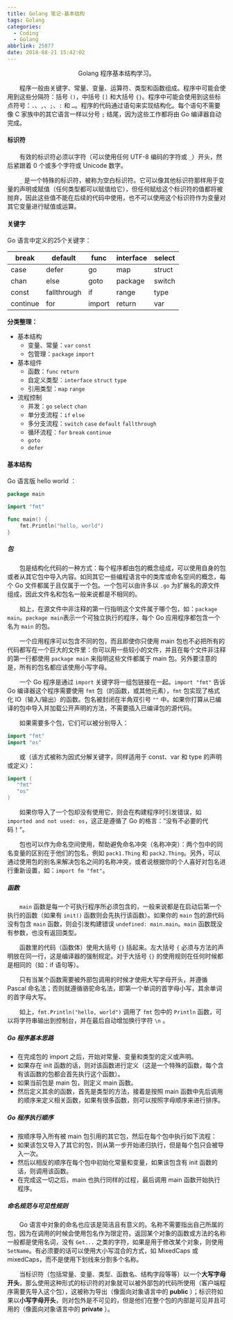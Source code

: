 ```yaml
---
title: Golang 笔记-基本结构
tags: Golang
categories:
  - Coding
  - Golang
abbrlink: 25877
date: 2018-08-21 15:42:02
---
```


<center>Golang 程序基本结构学习。</center>

<!--more-->

　　程序一般由关键字、常量、变量、运算符、类型和函数组成。程序中可能会使用到这些分隔符：括号 `()`，中括号 `[]` 和大括号 `{}`。程序中可能会使用到这些标点符号：`.`、`,`、`;`、`:` 和 `…`。程序的代码通过语句来实现结构化。每个语句不需要像 C 家族中的其它语言一样以分号 `;` 结尾，因为这些工作都将由 Go 编译器自动完成。

#### 标识符

　　有效的标识符必须以字符（可以使用任何 UTF-8 编码的字符或 `_`）开头，然后紧跟着 0 个或多个字符或 Unicode 数字。

　　`_` 是一个特殊的标识符，被称为空白标识符。它可以像其他标识符那样用于变量的声明或赋值（任何类型都可以赋值给它），但任何赋给这个标识符的值都将被抛弃，因此这些值不能在后续的代码中使用，也不可以使用这个标识符作为变量对其它变量进行赋值或运算。

#### 关键字

Go 语言中定义的25个关键字：

| break    | default     | func   | interface | select |
| -------- | ----------- | ------ | --------- | ------ |
| case     | defer       | go     | map       | struct |
| chan     | else        | goto   | package   | switch |
| const    | fallthrough | if     | range     | type   |
| continue | for         | import | return    | var    |




**分类整理：**

- 基本结构
  - 变量、常量：`var` `const`
  - 包管理：`package` `import`
- 基本组件
  - 函数：`func` `return`
  - 自定义类型：`interface` `struct` `type`
  - 引用类型：`map` `range`
- 流程控制
  - 并发：`go` `select` `chan`
  - 单分支流程：`if` `else`
  - 多分支流程：`switch` `case` `default` `fallthrough`
  - 循环流程：`for` `break` `continue`
  - `goto`
  - `defer`

#### 基本结构

Go 语言版 hello world ：

```go
package main

import "fmt"

func main() {
	fmt.Println("hello, world")
}
```

##### 包

　　包是结构化代码的一种方式：每个程序都由包的概念组成，可以使用自身的包或者从其它包中导入内容。如同其它一些编程语言中的类库或命名空间的概念，每个 Go 文件都属于且仅属于一个包。一个包可以由许多以 `.go` 为扩展名的源文件组成，因此文件名和包名一般来说都是不相同的。

　　如上，在源文件中非注释的第一行指明这个文件属于哪个包，如：`package main`。`package main`表示一个可独立执行的程序，每个 Go 应用程序都包含一个名为 `main` 的包。

　　一个应用程序可以包含不同的包，而且即使你只使用 main 包也不必把所有的代码都写在一个巨大的文件里：你可以用一些较小的文件，并且在每个文件非注释的第一行都使用 `package main` 来指明这些文件都属于 main 包。另外要注意的是，所有的包名都应该使用小写字母。

　　一个 Go 程序是通过 `import` 关键字将一组包链接在一起。`import "fmt"` 告诉 Go 编译器这个程序需要使用 `fmt` 包（的函数，或其他元素），`fmt` 包实现了格式化 IO（输入/输出）的函数。包名被封闭在半角双引号 `""` 中。如果你打算从已编译的包中导入并加载公开声明的方法，不需要插入已编译包的源代码。

　　如果需要多个包，它们可以被分别导入：

```go
import "fmt"
import "os"
```

　　或（该方式被称为因式分解关键字，同样适用于 const、var 和 type 的声明或定义）：

```go
import (
   "fmt"
   "os"
)
```

　　如果你导入了一个包却没有使用它，则会在构建程序时引发错误，如 `imported and not used: os`，这正是遵循了 Go 的格言：“没有不必要的代码！“。

　　包也可以作为命名空间使用，帮助避免命名冲突（名称冲突）：两个包中的同名变量的区别在于他们的包名，例如 `pack1.Thing` 和 `pack2.Thing`。另外，可以通过使用包的别名来解决包名之间的名称冲突，或者说根据你的个人喜好对包名进行重新设置，如：`import fm "fmt"`。

##### 函数

　　`main` 函数是每一个可执行程序所必须包含的，一般来说都是在启动后第一个执行的函数（如果有 `init()` 函数则会先执行该函数）。如果你的 `main` 包的源代码没有包含 `main` 函数，则会引发构建错误 `undefined: main.main`。`main` 函数既没有参数，也没有返回类型。

　　函数里的代码（函数体）使用大括号 `{}` 括起来。左大括号 `{` 必须与方法的声明放在同一行，这是编译器的强制规定。对于大括号 `{}` 的使用规则在任何时候都是相同的（如：if 语句等）。

　　只有当某个函数需要被外部包调用的时候才使用大写字母开头，并遵循 Pascal 命名法；否则就遵循骆驼命名法，即第一个单词的首字母小写，其余单词的首字母大写。

　　如上，`fmt.Println("hello, world")` 调用了 `fmt` 包中的 `Println` 函数，可以将字符串输出到控制台，并在最后自动增加换行字符 `\n` 。

##### Go 程序基本思路

- 在完成包的 import 之后，开始对常量、变量和类型的定义或声明。
- 如果存在 init 函数的话，则对该函数进行定义（这是一个特殊的函数，每个含有该函数的包都会首先执行这个函数）。
- 如果当前包是 main 包，则定义 main 函数。
- 然后定义其余的函数，首先是类型的方法，接着是按照 main 函数中先后调用的顺序来定义相关函数，如果有很多函数，则可以按照字母顺序来进行排序。

##### Go 程序执行顺序

- 按顺序导入所有被 main 包引用的其它包，然后在每个包中执行如下流程：
- 如果该包又导入了其它的包，则从第一步开始递归执行，但是每个包只会被导入一次。
- 然后以相反的顺序在每个包中初始化常量和变量，如果该包含有 init 函数的话，则调用该函数。
- 在完成这一切之后，main 也执行同样的过程，最后调用 main 函数开始执行程序。

##### 命名规范与可见性规则

　　Go 语言中对象的命名也应该是简洁且有意义的。名称不需要指出自己所属的包，因为在调用的时候会使用包名作为限定符。返回某个对象的函数或方法的名称一般都是使用名词，没有 `Get...` 之类的字符，如果是用于修改某个对象，则使用 `SetName`。有必须要的话可以使用大小写混合的方式，如 MixedCaps 或 mixedCaps，而不是使用下划线来分割多个名称。

　　当标识符（包括常量、变量、类型、函数名、结构字段等等）以一个**大写字母开头**，那么使用这种形式的标识符的对象就可以被外部包的代码所使用（客户端程序需要先导入这个包），这被称为导出（像面向对象语言中的 **public** ）；标识符如果以**小写字母开头**，则对包外是不可见的，但是他们在整个包的内部是可见并且可用的（像面向对象语言中的 **private** ）。